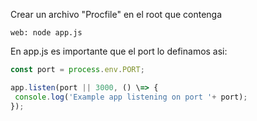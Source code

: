 Crear un archivo "Procfile" en el root que contenga

```
web: node app.js

```


En app.js es importante que el port lo definamos asi:

```js
const port = process.env.PORT;

app.listen(port || 3000, () \=> {
 console.log('Example app listening on port '+ port);
});
```